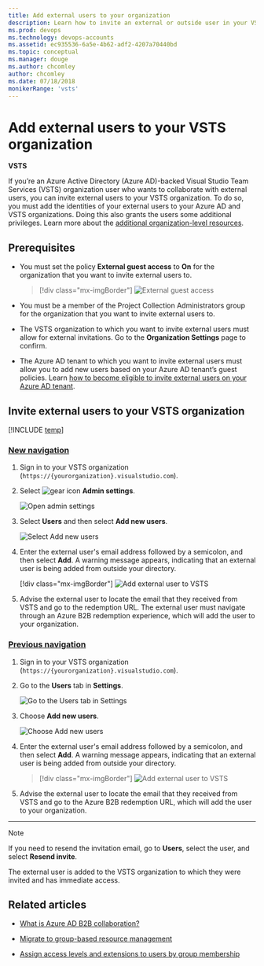 ```yaml
---
title: Add external users to your organization
description: Learn how to invite an external or outside user in your VSTS organization
ms.prod: devops
ms.technology: devops-accounts
ms.assetid: ec935536-6a5e-4b62-adf2-4207a70440bd
ms.topic: conceptual
ms.manager: douge
ms.author: chcomley
author: chcomley
ms.date: 07/18/2018
monikerRange: 'vsts'
---
```

# Add external users to your VSTS organization

**VSTS**

If you’re an Azure Active Directory (Azure AD)-backed Visual Studio Team Services (VSTS) organization user who wants to collaborate with external users, you can invite external users to your VSTS organization. To do so, you must add the identities of your external users to your Azure AD and VSTS organizations. Doing this also grants the users some additional privileges. Learn more about the [additional organization-level resources](resources-granted-to-project-members.md).

## Prerequisites

* You must set the policy **External guest access** to **On** for the organization that you want to invite external users to.

   >[!div class="mx-imgBorder"]
   >![External guest access](_img/add-external-user/aad-guest-policy.png)

* You must be a member of the Project Collection Administrators group for the organization that you want to invite external users to.

* The VSTS organization to which you want to invite external users must allow for external invitations. Go to the **Organization Settings** page to confirm.

* The Azure AD tenant to which you want to invite external users must allow you to add new users based on your Azure AD tenant’s guest policies. Learn [how to become eligible to invite external users on your Azure AD tenant](https://docs.microsoft.com/azure/active-directory/active-directory-b2b-delegate-invitations).

## Invite external users to your VSTS organization

[!INCLUDE [temp](../../_shared/new-navigation.md)] 

### [New navigation](#tab/new-nav)

1. Sign in to your VSTS organization (```https://{yourorganization}.visualstudio.com```).

2. Select ![gear icon](../../_img/icons/gear-icon.png) **Admin settings**.

   ![Open admin settings](_img/_shared/open-admin-settings-vert.png)

3. Select **Users** and then select **Add new users**.

   ![Select Add new users](_img/_shared/add-new-users.png)

4. Enter the external user's email address followed by a semicolon, and then select **Add**. A warning message appears, indicating that an external user is being added from outside your directory.

   [!div class="mx-imgBorder"]
   ![Add external user to VSTS](_img/add-external-user/add-external-user-vert.png)

5. Advise the external user to locate the email that they received from VSTS and go to the redemption URL. The external user must navigate through an Azure B2B redemption experience, which will add the user to your organization.

### [Previous navigation](#tab/previous-nav)

1. Sign in to your VSTS organization (```https://{yourorganization}.visualstudio.com```).

2. Go to the **Users** tab in **Settings**.

   ![Go to the Users tab in Settings](../../_shared/_img/users-hub-updated-ui.png)

3. Choose **Add new users**.

   ![Choose Add new users](_img/add-external-user/choose-add-new-users.png)

4. Enter the external user's email address followed by a semicolon, and then select **Add**. A warning message appears, indicating that an external user is being added from outside your directory.

   >[!div class="mx-imgBorder"]
   >![Add external user to VSTS](_img/add-external-user/add-external-user.png)

5. Advise the external user to locate the email that they received from VSTS and go to the Azure B2B redemption URL, which will add the user to your organization.

---

>[!Note]
>If you need to resend the invitation email, go to **Users**, select the user, and select **Resend invite**.

The external user is added to the VSTS organization to which they were invited and has immediate access.

## Related articles

* [What is Azure AD B2B collaboration?](https://docs.microsoft.com/azure/active-directory/active-directory-b2b-what-is-azure-ad-b2b)

* [Migrate to group-based resource management](migrate-to-group-based-resource-management-in-VSTS.md)

* [Assign access levels and extensions to users by group membership](assign-access-levels-and-extensions-by-group-membership.md)
